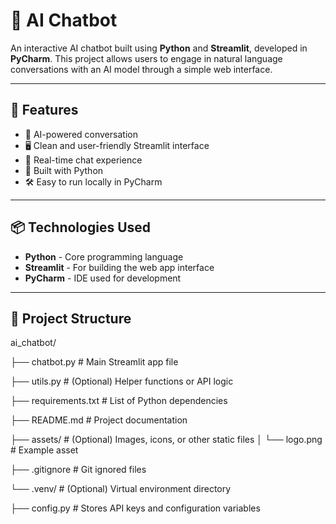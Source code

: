 # 🤖 AI Chatbot

An interactive AI chatbot built using **Python** and **Streamlit**, developed in **PyCharm**. This project allows users to engage in natural language conversations with an AI model through a simple web interface.

---

## 🚀 Features

- 🧠 AI-powered conversation
- 🖥️ Clean and user-friendly Streamlit interface
- 💬 Real-time chat experience
- 🐍 Built with Python
- 🛠️ Easy to run locally in PyCharm

---

## 📦 Technologies Used

- **Python** - Core programming language
- **Streamlit** - For building the web app interface
- **PyCharm** - IDE used for development

---

## 📁 Project Structure
ai_chatbot/

├── chatbot.py           # Main Streamlit app file

├── utils.py             # (Optional) Helper functions or API logic

├── requirements.txt     # List of Python dependencies

├── README.md            # Project documentation

├── assets/              # (Optional) Images, icons, or other static files
│   └── logo.png         # Example asset

├── .gitignore           # Git ignored files

└── .venv/               # (Optional) Virtual environment directory

├── config.py            # Stores API keys and configuration variables

